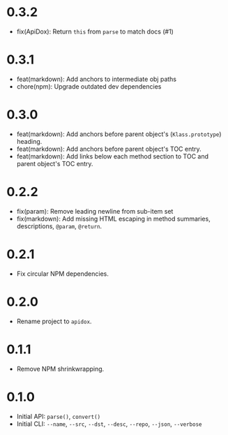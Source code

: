 # 0.3.2

- fix(ApiDox): Return `this` from `parse` to match docs (#1)

# 0.3.1

- feat(markdown): Add anchors to intermediate obj paths
- chore(npm): Upgrade outdated dev dependencies

# 0.3.0

- feat(markdown): Add anchors before parent object's (`Klass.prototype`) heading.
- feat(markdown): Add anchors before parent object's TOC entry.
- feat(markdown): Add links below each method section to TOC and parent object's TOC entry.

# 0.2.2

- fix(param): Remove leading newline from sub-item set
- fix(markdown): Add missing HTML escaping in method summaries, descriptions, `@param`, `@return`.

# 0.2.1

- Fix circular NPM dependencies.

# 0.2.0

- Rename project to `apidox`.

# 0.1.1

- Remove NPM shrinkwrapping.

# 0.1.0

- Initial API: `parse()`, `convert()`
- Initial CLI: `--name`, `--src`, `--dst`, `--desc`, `--repo`, `--json`, `--verbose`
